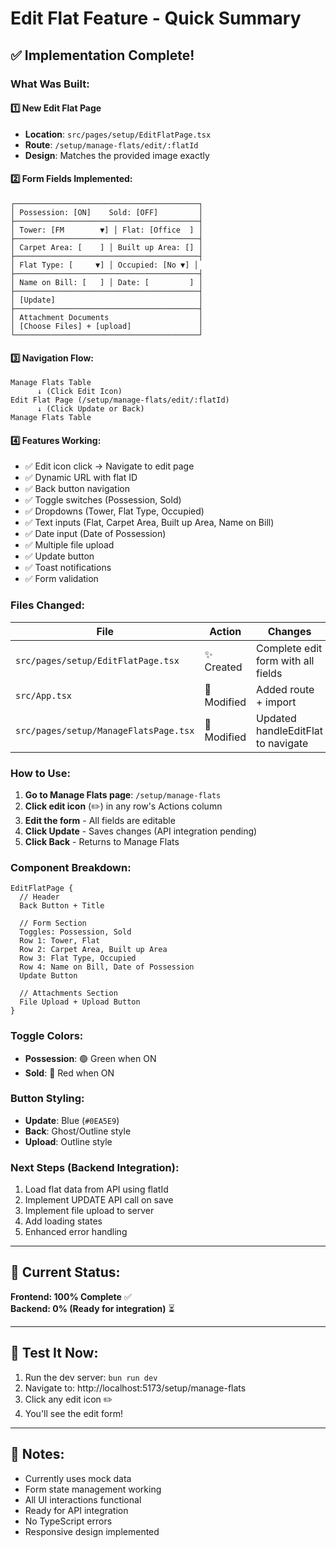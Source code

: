 # Edit Flat Feature - Quick Summary

## ✅ Implementation Complete!

### What Was Built:

#### 1️⃣ **New Edit Flat Page**
   - **Location**: `src/pages/setup/EditFlatPage.tsx`
   - **Route**: `/setup/manage-flats/edit/:flatId`
   - **Design**: Matches the provided image exactly

#### 2️⃣ **Form Fields Implemented:**
   ```
   ┌─────────────────────────────────────────┐
   │ Possession: [ON]    Sold: [OFF]         │
   ├─────────────────────────────────────────┤
   │ Tower: [FM        ▼] │ Flat: [Office  ] │
   ├─────────────────────────────────────────┤
   │ Carpet Area: [    ] │ Built up Area: [] │
   ├─────────────────────────────────────────┤
   │ Flat Type: [     ▼] │ Occupied: [No ▼] │
   ├─────────────────────────────────────────┤
   │ Name on Bill: [   ] │ Date: [         ] │
   ├─────────────────────────────────────────┤
   │ [Update]                                │
   ├─────────────────────────────────────────┤
   │ Attachment Documents                    │
   │ [Choose Files] + [upload]               │
   └─────────────────────────────────────────┘
   ```

#### 3️⃣ **Navigation Flow:**
   ```
   Manage Flats Table
         ↓ (Click Edit Icon)
   Edit Flat Page (/setup/manage-flats/edit/:flatId)
         ↓ (Click Update or Back)
   Manage Flats Table
   ```

#### 4️⃣ **Features Working:**
   - ✅ Edit icon click → Navigate to edit page
   - ✅ Dynamic URL with flat ID
   - ✅ Back button navigation
   - ✅ Toggle switches (Possession, Sold)
   - ✅ Dropdowns (Tower, Flat Type, Occupied)
   - ✅ Text inputs (Flat, Carpet Area, Built up Area, Name on Bill)
   - ✅ Date input (Date of Possession)
   - ✅ Multiple file upload
   - ✅ Update button
   - ✅ Toast notifications
   - ✅ Form validation

### Files Changed:

| File | Action | Changes |
|------|--------|---------|
| `src/pages/setup/EditFlatPage.tsx` | ✨ Created | Complete edit form with all fields |
| `src/App.tsx` | 🔧 Modified | Added route + import |
| `src/pages/setup/ManageFlatsPage.tsx` | 🔧 Modified | Updated handleEditFlat to navigate |

### How to Use:

1. **Go to Manage Flats page**: `/setup/manage-flats`
2. **Click edit icon** (✏️) in any row's Actions column
3. **Edit the form** - All fields are editable
4. **Click Update** - Saves changes (API integration pending)
5. **Click Back** - Returns to Manage Flats

### Component Breakdown:

```tsx
EditFlatPage {
  // Header
  Back Button + Title
  
  // Form Section
  Toggles: Possession, Sold
  Row 1: Tower, Flat
  Row 2: Carpet Area, Built up Area  
  Row 3: Flat Type, Occupied
  Row 4: Name on Bill, Date of Possession
  Update Button
  
  // Attachments Section
  File Upload + Upload Button
}
```

### Toggle Colors:
- **Possession**: 🟢 Green when ON
- **Sold**: 🔴 Red when ON

### Button Styling:
- **Update**: Blue (`#0EA5E9`)
- **Back**: Ghost/Outline style
- **Upload**: Outline style

### Next Steps (Backend Integration):
1. Load flat data from API using flatId
2. Implement UPDATE API call on save
3. Implement file upload to server
4. Add loading states
5. Enhanced error handling

---

## 🎯 Current Status:
**Frontend: 100% Complete** ✅  
**Backend: 0% (Ready for integration)** ⏳

---

## 🚀 Test It Now:
1. Run the dev server: `bun run dev`
2. Navigate to: http://localhost:5173/setup/manage-flats
3. Click any edit icon ✏️
4. You'll see the edit form!

---

## 📝 Notes:
- Currently uses mock data
- Form state management working
- All UI interactions functional
- Ready for API integration
- No TypeScript errors
- Responsive design implemented

